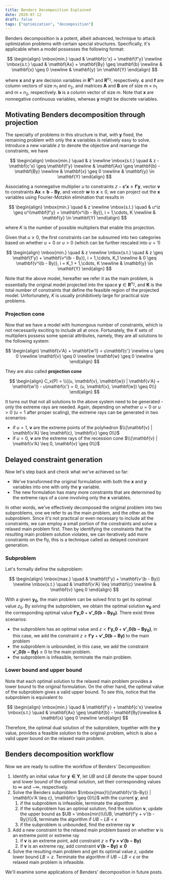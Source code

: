 ```yaml
---
title: Benders Decomposition Explained
date: 2020-07-12
draft: false
tags: ["optimization", "decomposition"]
---
```


Benders decomposition is a potent, albeit advanced, technique to attack optimization problems with certain special structures.
Specifically, it's applicable when a model possesses the following format:

$$
\begin{align}
\mbox{min.} \quad & \mathbf{c'x} + \mathbf{f'y} \newline
\mbox{s.t.} \quad & \mathbf{Ax} + \mathbf{By} \geq \mathbf{b} \newline
& \mathbf{x} \geq 0 \newline
& \mathbf{y} \in \mathbf{Y}
\end{align}
$$

where $\mathbf{x}$ and $\mathbf{y}$ are decision variables in $\mathbf{R}^{n_1}$ and $\mathbf{R}^{n_2}$, respectively.
$\mathbf{c}$ and $\mathbf{f}$ are column vectors of size $n_1$ and $n_2$, and matrices $\mathbf{A}$ and $\mathbf{B}$ are of size $m \times n_1$ and $m\times n_2$, respectively.
$\mathbf{b}$ is a column vector of size $m$.
Note that $\mathbf{x}$ are nonnegative continuous variables, whereas $\mathbf{y}$ might be discrete variables.

## Motivating Benders decomposition through projection

The specialty of problems in this structure is that, with $\mathbf{y}$ fixed, the remaining problem with only the $\mathbf{x}$ variables is relatively easy to solve.
Introduce a new variable $z$ to denote the objective and rearrange the constraints, we have 

$$
\begin{align}
\mbox{min.} \quad & z \newline
\mbox{s.t.} \quad & z - \mathbf{c'x} \geq \mathbf{f'y} \newline
& \mathbf{Ax} \geq \mathbf{b} - \mathbf{By} \newline
& \mathbf{x} \geq 0 \newline
& \mathbf{y} \in \mathbf{Y}
\end{align}
$$

Associating a nonnegative multiplier $u$ to constraints $z - \mathbf{c'x} \geq \mathbf{f'y}$, vector $\mathbf{v}$ to constraints $\mathbf{Ax} \geq \mathbf{b} - \mathbf{By}$, and vecotr $\mathbf{w}$ to $\mathbf{x} \geq 0$, we can project out the $\mathbf{x}$ variables using Fourier-Motzkin elimination that results in 

$$
\begin{align}
\mbox{min.} \quad & z \newline
\mbox{s.t.} \quad & u^iz \geq u^i\mathbf{f'y} + \mathbf{v^i(b - By)}, i = 1,\cdots, K  \newline
& \mathbf{y} \in \mathbf{Y}
\end{align}
$$

where $K$ is the number of possible multipliers that enable this projection.

Given that $u \geq 0$, the first constraints can be subsumed into two categories based on whether $u = 0$ or $u \gt 0$ (which can be further rescaled into $u = 1$)

$$
\begin{align}
\mbox{min.} \quad & z \newline
\mbox{s.t.} \quad & z \geq \mathbf{f'y} + \mathbf{v^i(b - By)}, i = 1,\cdots, K_1  \newline
& 0 \geq \mathbf{v^i(b - By)}, i = K_1 + 1,\cdots, K  \newline
& \mathbf{y} \in \mathbf{Y}
\end{align}
$$

Note that the above model, hereafter we refer it as the main problem, is essentially the original model projected into the space $\mathbf{y} \in \mathbf{R}^{n_2}$, and $\mathbf{K}$ is the total number of constraints that define the feasible region of the projected model.
Unfortunately, $K$ is usually prohibitively large for practical size problems.

### Projection cone

Now that we have a model with humongous number of constraints, which is not necessarily exciting to include all at once.
Fortunately, the $K$ sets of multipliers possess some special attributes, namely, they are all solutions to the following system:

$$
\begin{align}
\mathbf{v'A} + \mathbf{w'I} = u\mathbf{c'} \newline
u \geq 0 \newline
\mathbf{v} \geq 0 \newline
\mathbf{w} \geq 0 \newline
\end{align}
$$

They are also called **projection cone**

$$
\begin{align}
C_x(P) = \\{(u, \mathbf{v}, \mathbf{w}) | \mathbf{v'A} + \mathbf{w'I} - u\mathbf{c'} = 0, (u, \mathbf{v}, \mathbf{w}) \geq 0\\}
\end{align}
$$

It turns out that not all solutions to the above system need to be generated - only the extreme rays are needed.
Again, depending on whether $u = 0$ or $u > 0$ ($u = 1$ after proper scaling), the extreme rays can be generated in two scenarios:

+ if $u = 1$, $\mathbf{v}$ are the extreme points of the polyhedron $\\{\mathbf{v} | \mathbf{v'A} \leq \mathbf{c}, \mathbf{v} \geq 0\\}$
+ if $u = 0$, $\mathbf{v}$ are the extreme rays of the recession cone $\\{\mathbf{v} | \mathbf{v'A} \leq 0, \mathbf{v} \geq 0\\}$

## Delayed constraint generation

Now let's step back and check what we've achieved so far:

+ We've transformed the original formulation with both the $\mathbf{x}$ and $\mathbf{y}$ variables into one with only the $\mathbf{y}$ variable.
+ The new formulation has many more constraints that are determined by the extreme rays of a cone involving only the $\mathbf{x}$ variables.

In other words, we've effectively decomposed the original problem into two subproblems, one we refer to as the main problem, and the other as the subproblem.
Since it's not practical or even necessary to include all the constraints, we can employ a small portion of the constraints and solve a relaxed main problem first.
Then by identifying the constraints that the resulting main problem solution violates, we can iteratively add more constraints on the fly, this is a technique called as delayed constraint generation.

### Subproblem

Let's formally define the subproblem:

$$
\begin{align}
\mbox{max.} \quad & \mathbf{f'y} + \mathbf{v'(b - By)} \newline
\mbox{s.t.} \quad & \mathbf{v'A} \leq \mathbf{c} \newline
& \mathbf{v} \geq 0
\end{align}
$$

With a given $\mathbf{y_0}$, the main problem can be solved first to get its optimal value $z_0$.
By solving the subproblem, we obtain the optimal solution $\mathbf{v_0}$ and the corresponding optimal value $\mathbf{f'y\_0} + \mathbf{v'\_{0}(b - By_0)}$.
There exist three scenarios:

+ the subproblem has an optimal value and $z < \mathbf{f'y\_0} + \mathbf{v'\_{0}(b - By_0)}$, in this case, we add the constraint $z \geq \mathbf{f'y} + \mathbf{v'\_{0}(b - By)}$ to the main problem
+ the subproblem is unbounded, in this case, we add the constraint $\mathbf{v'\_0(b - By)} \leq 0$ to the main problem.
+ the subproblem is infeasible, terminate the main problem.

### Lower bound and upper bound

Note that each optimal solution to the relaxed main problem provides a lower bound to the original formulation.
On the other hand, the optimal value of the subproblem gives a valid upper bound.
To see this, notice that the subproblem is equivalent to

$$
\begin{align}
\mbox{min.} \quad & \mathbf{f'y} + \mathbf{c'x} \newline
\mbox{s.t.} \quad & \mathbf{Ax}  \geq \mathbf{b} - \mathbf{By}\newline
& \mathbf{x} \geq 0 \newline
\end{align}
$$

Therefore, the optimal dual solution of the subproblem, together with the $\mathbf{y}$ value, provides a feasible solution to the original problem, which is also a valid upper bound on the relaxed main problem.

## Benders decomposition workflow

Now we are ready to outline the workflow of Benders' Decomposition:

1. Identify an initial value for $\mathbf{y \in Y}$, let $UB$ and $LB$ denote the upper bound and lower bound of the optimal solution, set their corresponding values to $\infty$ and $-\infty$, respectively.
2. Solve the Benders subproblem $\mbox{max}\\{\mathbf{v'(b-By)} | \mathbf{v'A \leq c}, \mathbf{v \geq 0}\\}$ with the current $\mathbf{y}$, and
   1. if the subproblem is infeasible, terminate the algorithm
   2. if the subproblem has an optimal solution, find the solution $\mathbf{v}$, update the upper bound as $UB = \mbox{min}\\{UB, \mathbf{f'y + v'(b - By)}\\}$, terminate the algorithm if $UB - LB  < \epsilon$
   3. if the subproblem is unbounded, find the extreme ray $\mathbf{v}$
3. Add a new constraint to the relaxed main problem based on whether $\mathbf{v}$ is an extreme point or extreme ray
   1. if $\mathbf{v}$ is an extreme point, add constraint $z \geq \mathbf{f'y + v'(b - By)}$
   2. if $\mathbf{v}$ is an extreme ray, add constraint $\mathbf{v'(b - By) \leq 0}$
4. Solve the resulting main problem and get its optimal value $z$, update lower bound $LB = z$. Terminate the algorithm if $UB - LB  < \epsilon$ or the relaxed main problem is infeasible.

We'll examine some applications of Benders' decomposition in future posts.
